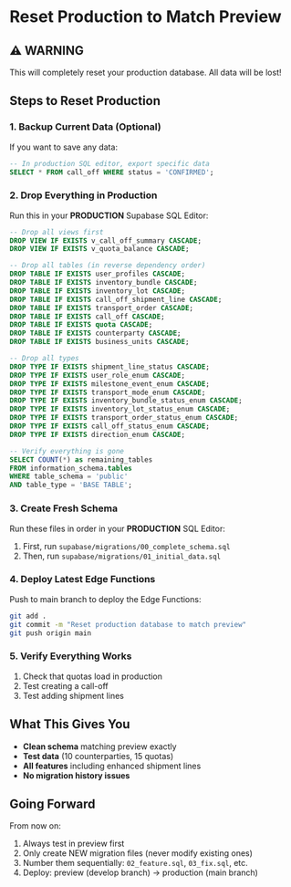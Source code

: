 # Reset Production to Match Preview

## ⚠️ WARNING
This will completely reset your production database. All data will be lost!

## Steps to Reset Production

### 1. Backup Current Data (Optional)
If you want to save any data:
```sql
-- In production SQL editor, export specific data
SELECT * FROM call_off WHERE status = 'CONFIRMED';
```

### 2. Drop Everything in Production
Run this in your **PRODUCTION** Supabase SQL Editor:

```sql
-- Drop all views first
DROP VIEW IF EXISTS v_call_off_summary CASCADE;
DROP VIEW IF EXISTS v_quota_balance CASCADE;

-- Drop all tables (in reverse dependency order)
DROP TABLE IF EXISTS user_profiles CASCADE;
DROP TABLE IF EXISTS inventory_bundle CASCADE;
DROP TABLE IF EXISTS inventory_lot CASCADE;
DROP TABLE IF EXISTS call_off_shipment_line CASCADE;
DROP TABLE IF EXISTS transport_order CASCADE;
DROP TABLE IF EXISTS call_off CASCADE;
DROP TABLE IF EXISTS quota CASCADE;
DROP TABLE IF EXISTS counterparty CASCADE;
DROP TABLE IF EXISTS business_units CASCADE;

-- Drop all types
DROP TYPE IF EXISTS shipment_line_status CASCADE;
DROP TYPE IF EXISTS user_role_enum CASCADE;
DROP TYPE IF EXISTS milestone_event_enum CASCADE;
DROP TYPE IF EXISTS transport_mode_enum CASCADE;
DROP TYPE IF EXISTS inventory_bundle_status_enum CASCADE;
DROP TYPE IF EXISTS inventory_lot_status_enum CASCADE;
DROP TYPE IF EXISTS transport_order_status_enum CASCADE;
DROP TYPE IF EXISTS call_off_status_enum CASCADE;
DROP TYPE IF EXISTS direction_enum CASCADE;

-- Verify everything is gone
SELECT COUNT(*) as remaining_tables 
FROM information_schema.tables 
WHERE table_schema = 'public' 
AND table_type = 'BASE TABLE';
```

### 3. Create Fresh Schema
Run these files in order in your **PRODUCTION** SQL Editor:

1. First, run `supabase/migrations/00_complete_schema.sql`
2. Then, run `supabase/migrations/01_initial_data.sql`

### 4. Deploy Latest Edge Functions
Push to main branch to deploy the Edge Functions:
```bash
git add .
git commit -m "Reset production database to match preview"
git push origin main
```

### 5. Verify Everything Works
1. Check that quotas load in production
2. Test creating a call-off
3. Test adding shipment lines

## What This Gives You

- **Clean schema** matching preview exactly
- **Test data** (10 counterparties, 15 quotas)
- **All features** including enhanced shipment lines
- **No migration history issues**

## Going Forward

From now on:
1. Always test in preview first
2. Only create NEW migration files (never modify existing ones)
3. Number them sequentially: `02_feature.sql`, `03_fix.sql`, etc.
4. Deploy: preview (develop branch) → production (main branch)